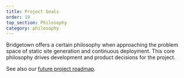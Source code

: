 ```yaml
---
title: Project Goals
order: 19
top_section: Philosophy
category: philosophy
---
```


Bridgetown offers a certain philosophy when approaching the problem space of static
site generation and continuous deployment. This core philosophy drives development and product decisions for the project.

See also our [future project roadmap](/about/#roadmap).